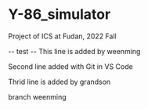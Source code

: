 # Y-86_simulator
Project of ICS at Fudan, 2022 Fall



-- test --
This line is added by weenming

Second line added with Git in VS Code

Thrid line is added by grandson


branch weenming